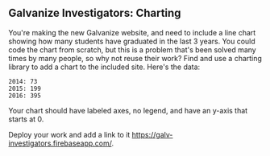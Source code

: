 ## Galvanize Investigators: Charting

You're making the new Galvanize website, and need to include a line chart showing how many students have graduated in the last 3 years. You could code the chart from scratch, but this is a problem that's been solved many times by many people, so why not reuse their work? Find and use a charting library to add a chart to the included site. Here's the data:

```
2014: 73
2015: 199
2016: 395
```

Your chart should have labeled axes, no legend, and have an y-axis that starts at 0.

Deploy your work and add a link to it https://galv-investigators.firebaseapp.com/.
